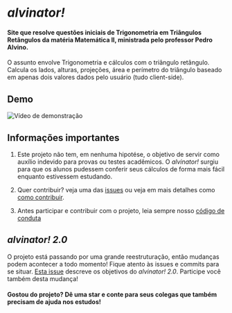 # *alvinator!*
#### Site que resolve questões iniciais de Trigonometria em Triângulos Retângulos da matéria Matemática II, ministrada pelo professor Pedro Alvino.

O assunto envolve Trigonometria e cálculos com o triângulo retângulo. Calcula os lados, alturas, projeções, área e perímetro do triângulo baseado em apenas dois valores dados pelo usuário (tudo client-side).

## Demo
![Vídeo de demonstração](https://github.com/fabiopapaiss/alvinator/blob/master/media/alvinatorGif.gif)

## Informações importantes

1. Este projeto não tem, em nenhuma hipotése, o objetivo de servir como auxílio indevido para provas ou testes acadêmicos. O *alvinator!* surgiu para que os alunos pudessem conferir seus cálculos de forma mais fácil enquanto estivessem estudando.

2. Quer contribuir? veja uma das [issues](https://github.com/fabiopapaiss/alvinator/issues) ou veja em mais detalhes como [como contribuir](https://github.com/fabiopapaiss/alvinator/blob/master/CONTRIBUTING.md).

3. Antes participar e contribuir com o projeto, leia sempre nosso [código de conduta](https://github.com/fabiopapaiss/alvinator/blob/master/CODE_OF_CONDUCT.md)


## *alvinator! 2.0*

O projeto está passando por uma grande reestruturação, então mudanças podem acontecer a todo momento! Fique atento às issues e commits para se situar. [Esta issue](https://github.com/fabiopapaiss/alvinator/issues/6) descreve os objetivos do *alvinator! 2.0*. Participe você também desta mudança!

#### Gostou do projeto? Dê uma star e conte para seus colegas que também precisam de ajuda nos estudos!